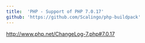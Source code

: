 ```yaml
---
title:	'PHP - Support of PHP 7.0.17'
github: 'https://github.com/Scalingo/php-buildpack'
---
```


http://www.php.net/ChangeLog-7.php#7.0.17
